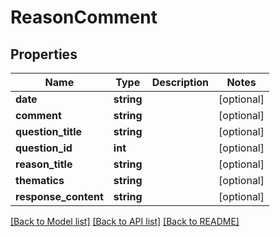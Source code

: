 # ReasonComment

## Properties
Name | Type | Description | Notes
------------ | ------------- | ------------- | -------------
**date** | **string** |  | [optional] 
**comment** | **string** |  | [optional] 
**question_title** | **string** |  | [optional] 
**question_id** | **int** |  | [optional] 
**reason_title** | **string** |  | [optional] 
**thematics** | **string** |  | [optional] 
**response_content** | **string** |  | [optional] 

[[Back to Model list]](../../README.md#documentation-for-models) [[Back to API list]](../../README.md#documentation-for-api-endpoints) [[Back to README]](../../README.md)

